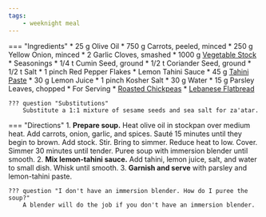 ```yaml
---
tags:
    - weeknight meal
---
```

=== "Ingredients"
    * 25 g Olive Oil
    * 750 g Carrots, peeled, minced
    * 250 g Yellow Onion, minced
    * 2 Garlic Cloves, smashed
    * 1000 g [Vegetable Stock](stocks/vegetable-stock.md)
    * Seasonings
        * 1/4 t Cumin Seed, ground
        * 1/2 t Coriander Seed, ground
        * 1/2 t Salt
        * 1 pinch Red Pepper Flakes
    * Lemon Tahini Sauce
        * 45 g [Tahini Paste](../sauces/tahini-paste.md)
        * 30 g Lemon Juice
        * 1 pinch Kosher Salt
        * 30 g Water
    * 15 g Parsley Leaves, chopped
    * For Serving
        * [Roasted Chickpeas](../legumes/beans/roasted-chickpeas.md)
        * [Lebanese Flatbread](../bread/flatbreads/lebanese-flatbread.md)

    ??? question "Substitutions"
        Substitute a 1:1 mixture of sesame seeds and sea salt for za'atar.

=== "Directions"
    1. **Prepare soup.** Heat olive oil in stockpan over medium heat. Add carrots, onion, garlic, and spices. Sauté 15 minutes until they begin to brown. Add stock. Stir. Bring to simmer. Reduce heat to low. Cover. Simmer 30 minutes until tender. Puree soup with immersion blender until smooth.
    2. **Mix lemon-tahini sauce.** Add tahini, lemon juice, salt, and water to small dish. Whisk until smooth.
    3. **Garnish and serve** with parsley and lemon-tahini paste.

    ??? question "I don't have an immersion blender. How do I puree the soup?"
        A blender will do the job if you don't have an immersion blender.

[^1]:
    Perelman, Deb. ["Carrot Soup with Tahini and Crisped Chickpeas."](https://smittenkitchen.com/2013/01/carrot-soup-with-tahini-and-crisped-chickpeas/) *Smitten Kitchen.* 3 January 2013.
